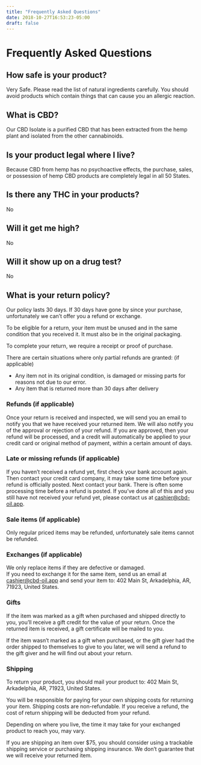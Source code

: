 ```yaml
---
title: "Frequently Asked Questions"
date: 2018-10-27T16:53:23-05:00
draft: false
---
```

# Frequently Asked Questions

## How safe is your product?
Very Safe. Please read the list of natural ingredients carefully.
You should avoid products which contain things that can cause you an allergic reaction.

## What is CBD?
Our CBD Isolate is a purified CBD that has been extracted from the hemp plant 
and isolated from the other cannabinoids.

## Is your product legal where I live?
Because CBD from hemp has no psychoactive effects,
the purchase, sales, or possession of hemp CBD products
are completely legal in all 50 States.

## Is there any THC in your products?
No

## Will it get me high?
No

## Will it show up on a drug test?
No

## What is your return policy?
Our policy lasts 30 days. If 30 days have gone by since your purchase, unfortunately we can’t offer you a refund or exchange.

To be eligible for a return, your item must be unused and in the same condition that you received it. It must also be in the original packaging.

To complete your return, we require a receipt or proof of purchase.

There are certain situations where only partial refunds are granted: (if applicable)
* Any item not in its original condition, is damaged or missing parts for reasons not due to our error.
* Any item that is returned more than 30 days after delivery

### Refunds (if applicable)
Once your return is received and inspected, we will send you an email to notify you that we have received your returned item. We will also notify you of the approval or rejection of your refund.
If you are approved, then your refund will be processed, and a credit will automatically be applied to your credit card or original method of payment, within a certain amount of days.

### Late or missing refunds (if applicable)
If you haven’t received a refund yet, first check your bank account again.
Then contact your credit card company, it may take some time before your refund is officially posted.
Next contact your bank. There is often some processing time before a refund is posted.
If you’ve done all of this and you still have not received your refund yet, please contact us at cashier@cbd-oil.app.

### Sale items (if applicable)
Only regular priced items may be refunded, unfortunately sale items cannot be refunded.

### Exchanges (if applicable)
We only replace items if they are defective or damaged.  
If you need to exchange it for the same item, 
send us an email at cashier@cbd-oil.app 
and send your item to: 402 Main St, Arkadelphia, AR, 71923, United States.

### Gifts
If the item was marked as a gift when purchased and shipped directly to you, 
you’ll receive a gift credit for the value of your return. 
Once the returned item is received, a gift certificate will be mailed to you.

If the item wasn’t marked as a gift when purchased, 
or the gift giver had the order shipped to themselves to give to you later, 
we will send a refund to the gift giver and he will find out about your return.

### Shipping
To return your product, you should mail your product to: 
402 Main St, Arkadelphia, AR, 71923, United States.

You will be responsible for paying for your own shipping costs for returning your item. 
Shipping costs are non-refundable. If you receive a refund, the cost of return shipping will be deducted from your refund.

Depending on where you live, the time it may take for your exchanged product to reach you, may vary.

If you are shipping an item over $75, you should consider using a trackable shipping service or purchasing shipping insurance. We don’t guarantee that we will receive your returned item.

